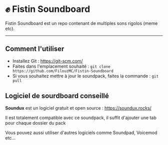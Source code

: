 # ✊ Fistin Soundboard

Fistin Soundboard est un repo contenant de multiples sons rigolos (meme etc).

---

## Comment l'utiliser
- Installez Git : https://git-scm.com/
- Faites dans l'emplacement souhaité : `git clone https://github.com/FilouzMC/Fistin-Soundboard`
- Si vous souhaitez mettre à jour le soundpack, faites la commande : `git pull`

## Logiciel de sourdboard conseillé
**Soundux** est un logiciel gratuit et open source : https://soundux.rocks/

Il est totalement compatible avec ce soundpack, il suffit d'ajouter une tab pour chaque dossier du pack

Vous pouvez aussi utiliser d'autres logiciels comme Soundpad, Voicemod etc...
